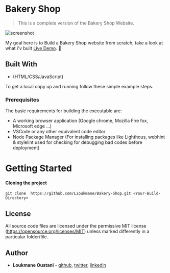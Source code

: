 # Bakery Shop

> This is a complete version of the Bakery Shop Website.

![screenshot]()

My goal here is to Build a Bakery Shop website from scratch, take a look at what i'v built [Live Demo](). 🙂

## Built With

- (HTML/CSS/JavaScript)

To get a local copy up and running follow these simple example steps.

### Prerequisites

The basic requirements for building the executable are:

- A working browser application (Google chrome, Mozilla Fire fox, Microsoft edge ...)
- VSCode or any other equivalent code editor
- Node Package Manager (For installing packages like Lighthous, webhint & stylelint used for checking for debugging bad codes before deployment)

# Getting Started

#### Cloning the project

```
git clone  https://github.com/L2oukmane/Bakery-Shop.git <Your-Build-Directory>
```

## License

All source code files are licensed under the permissive MIT license
(https://opensource.org/licenses/MIT) unless marked differently in a particular folder/file.

## Author

- **Loukmane Oustani** - [github](https://github.com/L2oukmane), [twitter](https://twitter.com/LoukmaneOustani), [linkedin](https://www.linkedin.com/in/loukmane-oustani-221668211/)
